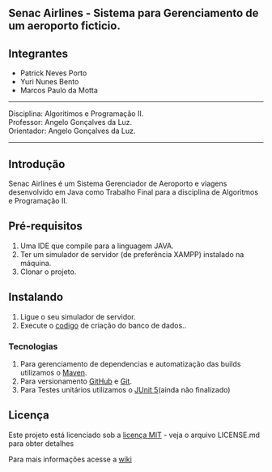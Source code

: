 ## Senac Airlines - Sistema para Gerenciamento de um aeroporto ficticio.   

## Integrantes  
* Patrick Neves Porto 
* Yuri Nunes Bento
* Marcos Paulo da Motta 



***

 Disciplina: Algoritimos e Programação II.  
 Professor: Angelo Gonçalves da Luz.   
 Orientador: Angelo Gonçalves da Luz.    
 
***

## Introdução 

Senac Airlines é um Sistema Gerenciador de Aeroporto e viagens desenvolvido em Java como Trabalho Final para a disciplina de Algoritmos e Programação II. 

## Pré-requisitos

1. Uma IDE que compile para a linguagem JAVA.
1. Ter um simulador de servidor (de preferência XAMPP) instalado na máquina.
1. Clonar o projeto.

## Instalando 

1. Ligue o seu simulador de servidor.
1. Execute o [codigo](https://github.com/tricknp/Senac-Airlines/blob/master/senacairlines.sql) de criação do banco de dados..


### Tecnologias  
1. Para gerenciamento de dependencias e automatização das builds utilizamos o [Maven](https://maven.apache.org/).    
1. Para versionamento [GitHub](https://github.com/) e [Git](https://git-scm.com/).
1. Para Testes unitários utilizamos o [JUnit 5](http://junit.org/junit5/)(ainda não finalizado)

## Licença 

Este projeto está licenciado sob a [licença MIT](https://github.com/tricknp/Senac-Airlines/blob/master/LICENSE) - veja o arquivo LICENSE.md para obter detalhes



Para mais informações acesse a [wiki](https://github.com/tricknp/Senac-Airlines/wiki) 
